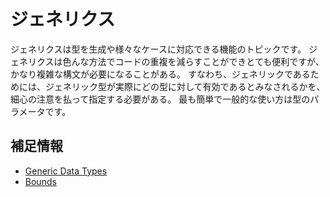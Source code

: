 # ジェネリクス

ジェネリクスは型を生成や様々なケースに対応できる機能のトピックです。
ジェネリクスは色んな方法でコードの重複を減らすことができとても便利ですが、かなり複雑な構文が必要になることがある。
すなわち、ジェネリックであるためには、ジェネリック型が実際にどの型に対して有効であるとみなされるかを、細心の注意を払って指定する必要がある。
最も簡単で一般的な使い方は型のパラメータです。

## 補足情報

- [Generic Data Types](https://doc.rust-jp.rs/book-ja/ch10-01-syntax.html)
- [Bounds](https://doc.rust-jp.rs/rust-by-example-ja/generics/bounds.html)
